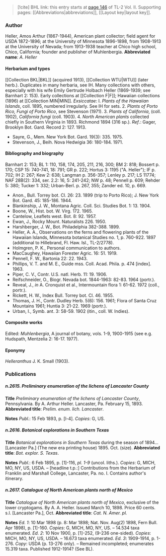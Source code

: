 > [!cite] BHL link: this entry starts at [page 146](https://www.biodiversitylibrary.org/page/33068388) of TL-2 Vol. II.
> Supporting pages: [[Abbreviations|abbreviations]], [[Layout key|layout key]].

### Author

Heller, Amos Arthur (1867-1944), American plant collector; field agent for USDA 1872-1896; at the University of Minnesota 1896-1898, from 1908-1913 at the University of Nevada; from 1913-1938 teacher at Chico high school, Chico, California; founder and publisher of Muhlenbergia. 
**Abbreviated name**: *A. Heller*

#### Herbarium and types

[[Collection BKL|BKL]] (acquired 1913), [[Collection WTU|WTU]] (later herb.). Duplicates in many herbaria, see IH. Many collections with others, especially with his wife Emily Gertrude Holbach Heller (1869-1939; see Barnhart 2: 153). Early collections at [[Collection F|F]]; Hawaiian collections (1896) at [[Collection MIN|MIN]].
*Exsiccatae*: I. *Plants of the Hawaiian Islands*, coll. 1895, numbered irregularly. See IH for sets. 2. *Plants of Porto Rico, Fungi of Porto Rico*, see Stevenson (1971). 3. *Plants of California*, (coll. 1902), *California fungi* (coll. 1903). 4. *North American plants* collected chiefly in Southern Virginia in 1893. Richmond 1894 (316 sp.).
*Ref*.: Gager, Brooklyn Bot. Gard. Record 2: 127. 1913.
- Sayre, G., Mem. New York Bot. Gard. 19(3): 335. 1975.
- Stevenson, J., Beih. Nova Hedwigia 36: 180-184. 1971.

#### Bibliography and biography

Barnhart 2: 153; BL 1: 110, 158, 174, 205, 211, 216, 300; BM 2: 818; Bossert p. 170; CSP 15: 740-741, 18: 791; GR p. 222; Hortus 3: 1195 ("A. Heller"); IF p. 702; IH 2: 267; Kew 2: 638; Langman p. 356-357; Lenley p. 217; LS 11774; NAF 28B(2): 334, ser. 2.2: 16, 5: 241-242; NW p. 48; Pennell p. 609; Rehder 5: 380; Tucker 1: 332; Urban-Berl. p. 267, 355; Zander ed. 10, p. 669.
- Anon., Bull. Torrey bot. Cl. 26: 23. 1899 (trip to Porto Rico); J. New York Bot. Gard. 45: 185-186. 1944.
- Blankinship, J. W., Montana Agric. Coll. Sci. Studies Bot. 1: 13. 1904.
- Boone, W., Hist. bot. W. Virg. 172. 1965.
- Cantelow, Leaflets west. Bot. 8: 92. 1957.
- Ewan, J., Rocky Mount. Naturalists 226. 1950.
- Harshberger, J. W., Bot. Philadelphia 382-388. 1899.
- Heller, A. A., Observations on the ferns and flowering plants of the Hawaiian Islands, Minnesota botanical Studies no. 1, p. 760-922. 1897 (additional to Hillebrand, Fl. Haw. Isl., TL-2/2778).
- Holmgren, P. K., Personal communication to authors.
- MacCaughey, Hawaiian Forester Agric. 16: 51. 1919.
- Pennell, F. W., Bartonia 22: 22. 1943.
- Phillips, V. T. and M. E., Guide mss. Coll. Acad. Phila. p. 474 \[index\]. 1963.
- Piper, C. V., Contr. U.S. natl. Herb. 11: 19. 1906.
- Reifschneider, O., Biogr. Nevada bot. 1844-1963: 82-83. 1964 (portr.).
- Reveal, J., *in* A. Cronquist et al., Intermountain flora 1: 61-62. 1972 (coll., portr.).
- Rickett, H. W., Index Bull. Torrey bot. Cl. 46. 1955.
- Thomas, J. H., Contr. Dudley Herb. 5(6): 156. 1961; Flora of Santa Cruz Mountains 1961; Huntia 3: 21-22. 1969 (portr.).
- Urban, I., Symb. ant. 3: 58-59. 1902 (itin., coll. W. Indies).

#### Composite works

Edited: *Muhlenbergia*, A journal of botany, vols. 1-9, 1900-1915 (see e.g. Hudspath, Mentzelia 2: 16-17. 1977).

#### Eponymy

*Helleranthus* J. K. Small (1903).

### Publications

##### n.2615. Preliminary enumeration of the lichens of Lancaster County

**Title**
*Preliminary enumeration of the lichens of Lancaster County*, Pennsylvania. By A. Arthur Heller. Lancaster, Pa. February 15, 1893.
**Abbreviated title**: *Prelim. enum. lich. Lancaster*.

**Notes**
*Publ*.: 15 Feb 1893, p. \[l-4\]. *Copies*: G, US.

##### n.2616. Botanical explorations in Southern Texas

**Title**
*Botanical explorations in Southern Texas* during the season of 1894... \[Lancaster Pa.\] (The new era printing house) 1895. Oct. (size).
**Abbreviated title**: *Bot. explor. S. Texas*.

**Notes**
*Publ*.: 6 Feb 1895, p. \[1\]-116, *pl. 1-9* (uncol. liths.). *Copies*: G, MICH, MO, NY, US, USDA. – \[headline t.p.:\] Contributions from the Herbarium of Franklin and Marshall College, Lancaster, Pa. no. I. Contains author's itinerary.

##### n.2617. Catalogue of North American plants north of Mexico

**Title**
*Catalogue of North American plants north of Mexico*, exclusive of the lower cryptogams. By A. A. Heller. Issued March 10, 1898. Price 60 cents. s.l. \[Lancaster Pa.\], Oct.
**Abbreviated title**: *Cat. N. Amer. pl.*

**Notes**
*Ed. 1*: 10 Mar 1898 (p. 8: Mar 1898; Nat. Nov. Aug(2) 1898, Fern Bull. Apr 1898), p. \[1\]-160. *Copies*: G, MICH, MO, NY, US. – 14.534 taxa enumerated.
*Ed. 2*: 10 Nov 1900, p. \[1\]-252, (9-236 one-sided). *Copies*: MICH, MO, NY, US, USDA. – 16.673 taxa enumerated.
*Ed. 3*: 1909-1914, p. 1-276. *Copy*: USDA (p. 13-276 only). – Remained incompleted; enumerates 15.319 taxa. Published 1912-1914? (See BL).

